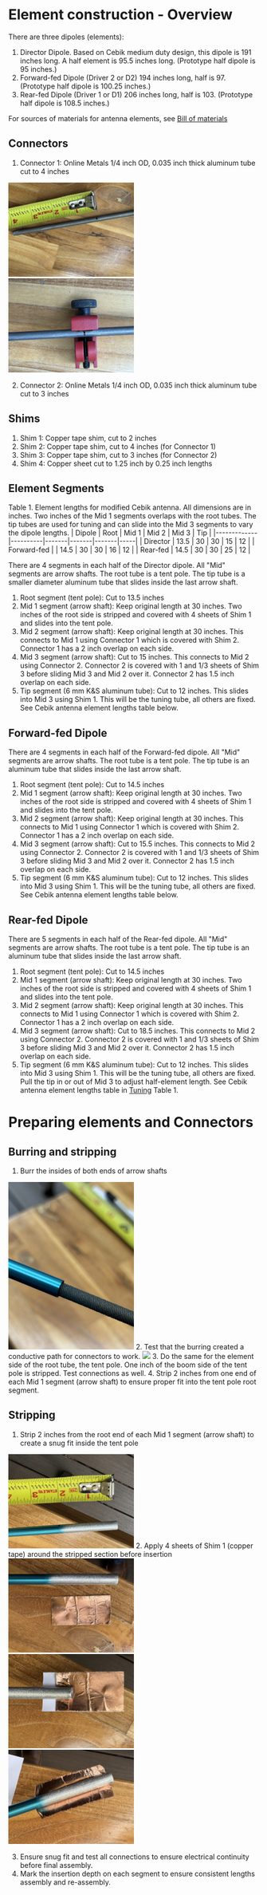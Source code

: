 # Element construction - Overview

There are three dipoles (elements):
1. Director Dipole. Based on Cebik medium duty design, this dipole is 191 inches long. A half element is 95.5 inches long. (Prototype half dipole is 95 inches.)
2. Forward-fed Dipole (Driver 2 or D2) 194 inches long, half is 97. (Prototype half dipole is 100.25 inches.)
3. Rear-fed Dipole (Driver 1 or D1) 206 inches long, half is 103. (Prototype half dipole is 108.5 inches.)

For sources of materials for antenna elements, see [Bill of materials](Bill-of-materials.md)

## Connectors
1. Connector 1: Online Metals 1/4 inch OD, 0.035 inch thick aluminum tube cut to 4 inches
<img src='images/elements/element-connector1-cut.jpeg' width='50%'> 
<img src='images/elements/element-connector1-cut-2.jpeg' width='50%'> 


2. Connector 2: Online Metals 1/4 inch OD, 0.035 inch thick aluminum tube cut to 3 inches

## Shims

1. Shim 1: Copper tape shim, cut to 2 inches
2. Shim 2: Copper tape shim, cut to 4 inches (for Connector 1)
3. Shim 3: Copper tape shim, cut to 3 inches (for Connector 2)
4. Shim 4: Copper sheet cut to 1.25 inch by 0.25 inch lengths
 
## Element Segments

Table 1. Element lengths for modified Cebik antenna. All dimensions are in inches. Two inches of the Mid 1 segments overlaps with the root tubes. The tip tubes are used for tuning and can slide into the Mid 3 segments to vary the dipole lengths. 
| Dipole	  | Root	 | Mid 1 | Mid 2 | Mid 3 | Tip |
|-------------|----------|-------|-------|-------|-----|
| Director	  | 13.5	 | 30	 | 30	 | 15	 | 12  |
| Forward-fed |	| 14.5	 | 30	 | 30	 | 16	 | 12  |
| Rear-fed	  | 14.5	 | 30	 | 30	 | 25	 | 12  |

There are 4 segments in each half of the Director dipole. All "Mid" segments are arrow shafts. The root tube is a tent pole. The tip tube is a smaller diameter aluminum tube that slides inside the last arrow shaft.

1. Root segment (tent pole): Cut to 13.5 inches
2. Mid 1 segment (arrow shaft): Keep original length at 30 inches. Two inches of the root side is stripped and covered with 4 sheets of Shim 1 and slides into the tent pole.
3. Mid 2 segment (arrow shaft): Keep original length at 30 inches. This connects to Mid 1 using Connector 1 which is covered with Shim 2. Connector 1 has a 2 inch overlap on each side.   
4. Mid 3 segment (arrow shaft): Cut to 15 inches. This connects to Mid 2 using Connector 2. Connector 2 is covered with 1 and 1/3 sheets of Shim 3 before sliding Mid 3 and Mid 2 over it. Connector 2 has 1.5 inch overlap on each side. 
5. Tip segment (6 mm K&S aluminum tube): Cut to 12 inches. This slides into Mid 3 using Shim 1. This will be the tuning tube, all others are fixed. See Cebik antenna element lengths table below.

## Forward-fed Dipole

There are 4 segments in each half of the Forward-fed dipole. All "Mid" segments are arrow shafts. The root tube is a tent pole. The tip tube is an aluminum tube that slides inside the last arrow shaft.

1. Root segment (tent pole): Cut to 14.5 inches
2. Mid 1 segment (arrow shaft): Keep original length at 30 inches. Two inches of the root side is stripped and covered with 4 sheets of Shim 1 and slides into the tent pole.
3. Mid 2 segment (arrow shaft): Keep original length at 30 inches. This connects to Mid 1 using Connector 1 which is covered with Shim 2. Connector 1 has a 2 inch overlap on each side.   
4. Mid 3 segment (arrow shaft): Cut to 15.5 inches. This connects to Mid 2 using Connector 2. Connector 2 is covered with 1 and 1/3 sheets of Shim 3 before sliding Mid 3 and Mid 2 over it. Connector 2 has 1.5 inch overlap on each side. 
5. Tip segment (6 mm K&S aluminum tube): Cut to 12 inches. This slides into Mid 3 using Shim 1. This will be the tuning tube, all others are fixed. See Cebik antenna element lengths table below.

## Rear-fed Dipole

There are 5 segments in each half of the Rear-fed dipole. All "Mid" segments are arrow shafts. The root tube is a tent pole. The tip tube is an aluminum tube that slides inside the last arrow shaft.

1. Root segment (tent pole): Cut to 14.5 inches
2. Mid 1 segment (arrow shaft): Keep original length at 30 inches. Two inches of the root side is stripped and covered with 4 sheets of Shim 1 and slides into the tent pole.
3. Mid 2 segment (arrow shaft): Keep original length at 30 inches. This connects to Mid 1 using Connector 1 which is covered with Shim 2. Connector 1 has a 2 inch overlap on each side.   
4. Mid 3 segment (arrow shaft): Cut to 18.5 inches. This connects to Mid 2 using Connector 2. Connector 2 is covered with 1 and 1/3 sheets of Shim 3 before sliding Mid 3 and Mid 2 over it. Connector 2 has 1.5 inch overlap on each side. 
5. Tip segment (6 mm K&S aluminum tube): Cut to 12 inches. This slides into Mid 3 using Shim 1. This will be the tuning tube, all others are fixed. Pull the tip in or out of Mid 3 to adjust half-element length. See Cebik antenna element lengths table in [Tuning](Tuning.md) Table 1.

# Preparing elements and Connectors

## Burring and stripping

1. Burr the insides of both ends of arrow shafts  
<img src='images/elements/element-arrow-burr.jpeg' width='50%'> 
2. Test that the burring created a conductive path for connectors to work. 
<img src='images/elements/element-arrow-burr-test.jpeg' width='50%'> 
3. Do the same for the element side of the root tube, the tent pole. One inch of the boom side of the tent pole is stripped. Test connections as well. 
4. Strip 2 inches from one end of each Mid 1 segment (arrow shaft) to ensure proper fit into the tent pole root segment.

## Stripping

1. Strip 2 inches from the root end of each Mid 1 segment (arrow shaft) to create a snug fit inside the tent pole  
<img src='images/elements/element-arrow-root-shim-1.jpeg' width='50%'> 
2. Apply 4 sheets of Shim 1 (copper tape) around the stripped section before insertion
<img src='images/elements/element-arrow-root-shim-2.jpeg' width='50%'> 
<img src='images/elements/element-arrow-root-shim-3.jpeg' width='50%'> 
<img src='images/elements/element-arrow-root-shim-4.jpeg' width='50%'> 

3. Ensure snug fit and test all connections to ensure electrical continuity before final assembly.
4. Mark the insertion depth on each segment to ensure consistent lengths assembly and re-assembly.

